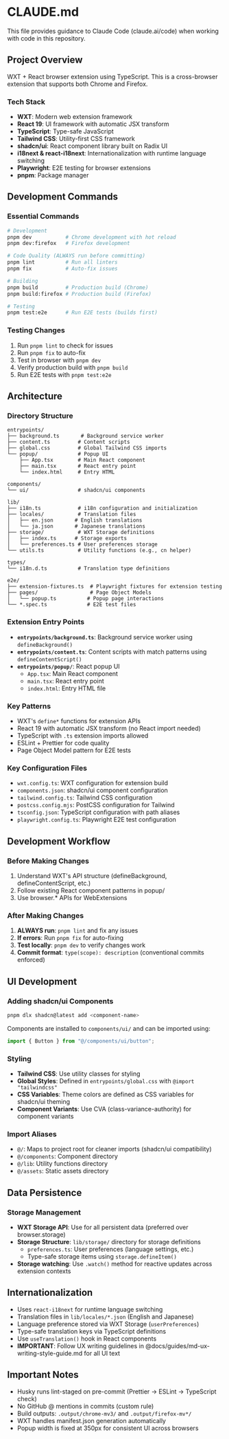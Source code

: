 # CLAUDE.md

This file provides guidance to Claude Code (claude.ai/code) when working with code in this repository.

## Project Overview

WXT + React browser extension using TypeScript. This is a cross-browser extension that supports both Chrome and Firefox.

### Tech Stack

- **WXT**: Modern web extension framework
- **React 19**: UI framework with automatic JSX transform
- **TypeScript**: Type-safe JavaScript
- **Tailwind CSS**: Utility-first CSS framework
- **shadcn/ui**: React component library built on Radix UI
- **i18next & react-i18next**: Internationalization with runtime language switching
- **Playwright**: E2E testing for browser extensions
- **pnpm**: Package manager

## Development Commands

### Essential Commands

```bash
# Development
pnpm dev           # Chrome development with hot reload
pnpm dev:firefox   # Firefox development

# Code Quality (ALWAYS run before committing)
pnpm lint          # Run all linters
pnpm fix           # Auto-fix issues

# Building
pnpm build         # Production build (Chrome)
pnpm build:firefox # Production build (Firefox)

# Testing
pnpm test:e2e      # Run E2E tests (builds first)
```

### Testing Changes

1. Run `pnpm lint` to check for issues
2. Run `pnpm fix` to auto-fix
3. Test in browser with `pnpm dev`
4. Verify production build with `pnpm build`
5. Run E2E tests with `pnpm test:e2e`

## Architecture

### Directory Structure

```
entrypoints/
├── background.ts       # Background service worker
├── content.ts         # Content scripts
├── global.css         # Global Tailwind CSS imports
└── popup/             # Popup UI
    ├── App.tsx        # Main React component
    ├── main.tsx       # React entry point
    └── index.html     # Entry HTML

components/
└── ui/                # shadcn/ui components

lib/
├── i18n.ts            # i18n configuration and initialization
├── locales/           # Translation files
│   ├── en.json       # English translations
│   └── ja.json       # Japanese translations
├── storage/           # WXT Storage definitions
│   ├── index.ts      # Storage exports
│   └── preferences.ts # User preferences storage
└── utils.ts           # Utility functions (e.g., cn helper)

types/
└── i18n.d.ts          # Translation type definitions

e2e/
├── extension-fixtures.ts  # Playwright fixtures for extension testing
├── pages/                 # Page Object Models
│   └── popup.ts          # Popup page interactions
└── *.spec.ts             # E2E test files
```

### Extension Entry Points

- **`entrypoints/background.ts`**: Background service worker using `defineBackground()`
- **`entrypoints/content.ts`**: Content scripts with match patterns using `defineContentScript()`
- **`entrypoints/popup/`**: React popup UI
  - `App.tsx`: Main React component
  - `main.tsx`: React entry point
  - `index.html`: Entry HTML file

### Key Patterns

- WXT's `define*` functions for extension APIs
- React 19 with automatic JSX transform (no React import needed)
- TypeScript with `.ts` extension imports allowed
- ESLint + Prettier for code quality
- Page Object Model pattern for E2E tests

### Key Configuration Files

- `wxt.config.ts`: WXT configuration for extension build
- `components.json`: shadcn/ui component configuration
- `tailwind.config.ts`: Tailwind CSS configuration
- `postcss.config.mjs`: PostCSS configuration for Tailwind
- `tsconfig.json`: TypeScript configuration with path aliases
- `playwright.config.ts`: Playwright E2E test configuration

## Development Workflow

### Before Making Changes

1. Understand WXT's API structure (defineBackground, defineContentScript, etc.)
2. Follow existing React component patterns in popup/
3. Use browser.\* APIs for WebExtensions

### After Making Changes

1. **ALWAYS run**: `pnpm lint` and fix any issues
2. **If errors**: Run `pnpm fix` for auto-fixing
3. **Test locally**: `pnpm dev` to verify changes work
4. **Commit format**: `type(scope): description` (conventional commits enforced)

## UI Development

### Adding shadcn/ui Components

```bash
pnpm dlx shadcn@latest add <component-name>
```

Components are installed to `components/ui/` and can be imported using:

```typescript
import { Button } from "@/components/ui/button";
```

### Styling

- **Tailwind CSS**: Use utility classes for styling
- **Global Styles**: Defined in `entrypoints/global.css` with `@import "tailwindcss"`
- **CSS Variables**: Theme colors are defined as CSS variables for shadcn/ui theming
- **Component Variants**: Use CVA (class-variance-authority) for component variants

### Import Aliases

- `@/`: Maps to project root for cleaner imports (shadcn/ui compatibility)
- `@/components`: Component directory
- `@/lib`: Utility functions directory
- `@/assets`: Static assets directory

## Data Persistence

### Storage Management

- **WXT Storage API**: Use for all persistent data (preferred over browser.storage)
- **Storage Structure**: `lib/storage/` directory for storage definitions
  - `preferences.ts`: User preferences (language settings, etc.)
  - Type-safe storage items using `storage.defineItem()`
- **Storage watching**: Use `.watch()` method for reactive updates across extension contexts

## Internationalization

- Uses `react-i18next` for runtime language switching
- Translation files in `lib/locales/*.json` (English and Japanese)
- Language preference stored via WXT Storage (`userPreferences`)
- Type-safe translation keys via TypeScript definitions
- Use `useTranslation()` hook in React components
- **IMPORTANT**: Follow UX writing guidelines in @docs/guides/md-ux-writing-style-guide.md for all UI text

## Important Notes

- Husky runs lint-staged on pre-commit (Prettier → ESLint → TypeScript check)
- No GitHub @ mentions in commits (custom rule)
- Build outputs: `.output/chrome-mv3/` and `.output/firefox-mv*/`
- WXT handles manifest.json generation automatically
- Popup width is fixed at 350px for consistent UI across browsers
